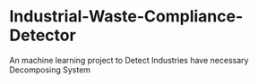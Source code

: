 # Industrial-Waste-Compliance-Detector
An machine learning project to Detect Industries have necessary Decomposing System 
